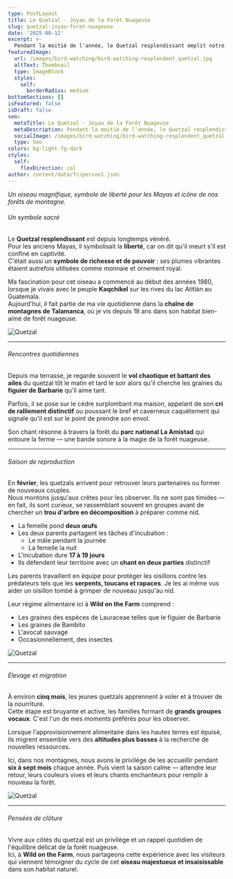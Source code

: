 ```yaml
---
type: PostLayout
title: Le Quetzal - Joyau de la Forêt Nuageuse
slug: quetzal-joyau-foret-nuageuse
date: '2025-08-12'
excerpt: >-
  Pendant la moitié de l'année, le Quetzal resplendissant emplit notre forêt nuageuse de couleurs et de chants. Des parades nuptiales aux premiers vols des oisillons, découvrez le cycle de vie de cet oiseau magnifique à Wild on the Farm dans les montagnes de Talamanca au Panama.
featuredImage:
  url: /images/bird-watching/bird-watching-resplendent_quetzal.jpg
  altText: Thumbnail
  type: ImageBlock
  styles:
    self:
      borderRadius: medium
bottomSections: []
isFeatured: false
isDraft: false
seo:
  metaTitle: Le Quetzal - Joyau de la Forêt Nuageuse
  metaDescription: Pendant la moitié de l'année, le Quetzal resplendissant emplit notre forêt nuageuse de couleurs et de chants. Des parades nuptiales aux premiers vols des oisillons, découvrez le cycle de vie de cet oiseau magnifique à Wild on the Farm dans les montagnes de Talamanca au Panama.
  socialImage: /images/bird-watching/bird-watching-resplendent_quetzal.jpg
  type: Seo
colors: bg-light-fg-dark
styles:
  self:
    flexDirection: col
author: content/data/fr/person1.json
---
```


_Un oiseau magnifique, symbole de liberté pour les Mayas et icône de nos forêts de montagne._

###### Un symbole sacré

Le **Quetzal resplendissant** est depuis longtemps vénéré.  
Pour les anciens Mayas, il symbolisait la **liberté**, car on dit qu'il meurt s'il est confiné en captivité.  
C'était aussi un **symbole de richesse et de pouvoir** : ses plumes vibrantes étaient autrefois utilisées comme monnaie et ornement royal.

Ma fascination pour cet oiseau a commencé au début des années 1980, lorsque je vivais avec le peuple **Kaqchikel** sur les rives du lac Atitlán au Guatemala.  
Aujourd'hui, il fait partie de ma vie quotidienne dans la **chaîne de montagnes de Talamanca**, où je vis depuis 18 ans dans son habitat bien-aimé de forêt nuageuse.

![Quetzal](/images/bird-watching/bird-watching-8.jpg)

---

###### Rencontres quotidiennes

Depuis ma terrasse, je regarde souvent le **vol chaotique et battant des ailes** du quetzal tôt le matin et tard le soir alors qu'il cherche les graines du **figuier de Barbarie** qu'il aime tant.

Parfois, il se pose sur le cèdre surplombant ma maison, appelant de son **cri de ralliement distinctif** ou poussant le bref et caverneux caquètement qui signale qu'il est sur le point de prendre son envol.

Son chant résonne à travers la forêt du **parc national La Amistad** qui entoure la ferme — une bande sonore à la magie de la forêt nuageuse.

---

###### Saison de reproduction

En **février**, les quetzals arrivent pour retrouver leurs partenaires ou former de nouveaux couples.  
Nous montons jusqu'aux crêtes pour les observer. Ils ne sont pas timides — en fait, ils sont curieux, se rassemblant souvent en groupes avant de chercher un **trou d'arbre en décomposition** à préparer comme nid.

- La femelle pond **deux œufs**
- Les deux parents partagent les tâches d'incubation :
  - Le mâle pendant la journée
  - La femelle la nuit
- L'incubation dure **17 à 19 jours**
- Ils défendent leur territoire avec un **chant en deux parties** distinctif

Les parents travaillent en équipe pour protéger les oisillons contre les prédateurs tels que les **serpents, toucans et rapaces**. Je les ai même vus aider un oisillon tombé à grimper de nouveau jusqu'au nid.

Leur régime alimentaire ici à **Wild on the Farm** comprend :

- Les graines des espèces de Lauraceae telles que le figuier de Barbarie
- Les graines de Bambito
- L'avocat sauvage
- Occasionnellement, des insectes

![Quetzal](/images/bird-watching/bird-watching-26.jpg)

---

###### Élevage et migration

À environ **cinq mois**, les jeunes quetzals apprennent à voler et à trouver de la nourriture.  
Cette étape est bruyante et active, les familles formant de **grands groupes vocaux**. C'est l'un de mes moments préférés pour les observer.

Lorsque l'approvisionnement alimentaire dans les hautes terres est épuisé, ils migrent ensemble vers des **altitudes plus basses** à la recherche de nouvelles ressources.

Ici, dans nos montagnes, nous avons le privilège de les accueillir pendant **six à sept mois** chaque année. Puis vient la saison calme — attendre leur retour, leurs couleurs vives et leurs chants enchanteurs pour remplir à nouveau la forêt.

![Quetzal](/images/bird-watching/bird-watching-resplendent_quetzal.jpg)

---

###### Pensées de clôture

Vivre aux côtés du quetzal est un privilège et un rappel quotidien de l'équilibre délicat de la forêt nuageuse.  
Ici, à **Wild on the Farm**, nous partageons cette expérience avec les visiteurs qui viennent témoigner du cycle de cet **oiseau majestueux et insaisissable** dans son habitat naturel.
